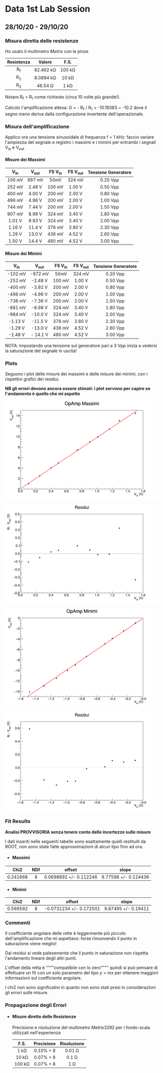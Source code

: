 # Data 1st Lab Session

## 28/10/20 - 29/10/20

### Misura diretta delle resistenze

Ho usato il multimetro _Metrix_ con le pinze 

| Resistenza |      Valore     |      F.S.     |
|:------------:|:-----------------:|:---------------:|
|     R<sub>f</sub>     | 82.462 k&Omega; |  100 k&Omega; |
|     R<sub>1</sub>     | 8.0894 k&Omega; |   10 k&Omega; |
|     R<sub>3</sub>     |  46.54 &Omega;  |    1 k&Omega; |

Notare R<sub>f</sub> > R<sub>1</sub> come richiesto (circa 10 volte più grande!).

Calcolo l'amplificazione attesa: G = - R<sub>f</sub> / R<sub>1</sub> = -10.19383 ~ -10.2 dove il segno meno deriva dalla configurazione invertente
dell'operazionale.

### Misura dell'amplificazione

Applico ora una tensione sinusoidale di frequenza f = 1 kHz: faccio variare l'ampiezza del segnale e registro i massimi e i minimi per entrambi i
segnali V<sub>in</sub> e V<sub>out</sub>

#### Misure dei Massimi

| V<sub>in</sub> |  V<sub>out</sub> | FS V<sub>in</sub> | FS V<sub>out</sub> |    Tensione Generatore |
|:-------------:|:--------------:|:--------:|:------------:|:--------------:|
| 106 mV      | 997 mV       | 50mV   | 324 mV     | 0.20 Vpp     |
| 252 mV      | 2.48 V       | 100 mV | 1.00 V     | 0.50 Vpp     |
| 400 mV      | 4.00 V       | 200 mV | 2.00 V     | 0.80 Vpp     |
| 496 mV      | 4.96 V       | 200 mV | 2.00 V     | 1.00 Vpp     |
| 744 mV      | 7.44 V       | 200 mV | 2.00 V     | 1.50 Vpp     |
| 907 mV      | 8.98 V       | 324 mV | 3.40 V     | 1.80 Vpp     |
| 1.01 V      | 9.93 V       | 324 mV | 3.40 V     | 2.00 Vpp     |
| 1.16 V      | 11.4 V       | 376 mV | 3.80 V     | 2.30 Vpp     |
| 1.29 V      | 13.0 V       | 436 mV | 4.52 V     | 2.60 Vpp     |
| 1.50 V      | 14.4 V       | 480 mV | 4.52 V     | 3.00 Vpp     |

#### Misure dei Minimi

| V<sub>in</sub> |  V<sub>out</sub> | FS V<sub>in</sub> | FS V<sub>out</sub> |    Tensione Generatore |
|:-------------:|:--------------:|:--------:|:------------:|:--------------:|
| -102 mV    | -972 mV     | 50mV   | 324 mV     |  0.20 Vpp     |
| -252 mV    | -2.48 V     | 100 mV | 1.00 V     |  0.50 Vpp     |
| -400 mV    | -3.92 V     | 200 mV | 2.00 V     |  0.80 Vpp     |
| -496 mV    | -4.96 V     | 200 mV | 2.00 V     |  1.00 Vpp     |
| -736 mV    | -7.36 V     | 200 mV | 2.00 V     |  1.50 Vpp     |
| -881 mV    | -8.98 V     | 324 mV | 3.40 V     |  1.80 Vpp     |
| -984 mV    | -10.0 V     | 324 mV | 3.40 V     |  2.00 Vpp     |
| -1.13 V    | -11.5 V     | 376 mV | 3.80 V     |  2.30 Vpp     |
| -1.29 V    | -13.0 V     | 436 mV | 4.52 V     |  2.60 Vpp     |
| -1.48 V    | - 14.1 V    | 480 mV | 4.52 V     |  3.00 Vpp     |

NOTA: Impostando una tensione sul generatore pari a 3 Vpp inizia a vedersi la saturazione del segnale in uscita!

### Plots

Seguono i plot delle misure dei massimi e delle misure dei minimi, con i rispettivi grafici dei residui.

**NB gli errori devono ancora essere stimati: i plot servono per capire se l'andamento è quello che mi aspetto**

![Plot Max](Plots/opamp_max_plot.png)

![Res Max](Plots/opamp_max_res.png)

![Plot Min](Plots/opamp_min_plot.png)

![Res Min](Plots/opamp_min_res.png)

### Fit Results

**Analisi PROVVISORIA senza tenere conto delle incertezze sulle misure**

I dati inseriti nelle seguenti tabelle sono esattamente quelli restituiti da ROOT, non sono state fatte approssimazioni di alcun tipo fino ad ora.

* #### Massimi
  
| Chi2 | NDf | offset | slope |
|:----:|:----:|:----:|:----:|
|0.241668| 8 | 0.0698892   +/-   0.112246 |  9.77598   +/-   0.124436 |
 
* #### Minimi

| Chi2 | NDf | offset | slope |
|:----:|:----:|:----:|:----:|
|0.569592| 8 |  -0.0731234   +/-   0.172501 |  9.87495   +/-   0.19411  |

### Commenti

Il coefficiente angolare delle rette è leggermente più piccolo dell'amplificazione che mi aspettavo: forse rimuovendo il punto in saturazione viene
meglio! 

Dai residui si vede palesemente che il punto in saturazione non rispetta l'andamento lineare degli altri punti.

L'offset della retta è """"compatibile con lo zero"""" quindi si può pensare di effettuare un fit con un solo parametro del tipo *y = mx* per ottenere
maggiori informazioni sul coefficiente angolare.

I chi2 non sono significativi in quanto non sono stati presi in considerazioni gli errori sulle misure.

### Propagazione degli Errori

* #### Misure dirette delle Resistenze
  
  Precisione e risoluzione del multimetro Metrix3292 per i fondo-scala utilizzati nell'esperienza

  |        F.S.    | Precisione | Risoluzione |
  |:--------------:|:----------:|:-----------:|
  |1 k&Omega;      | 0.10% + 8  | 0.01 &Omega;|
  |10 k&Omega;     | 0.07% + 8  | 0.1 &Omega; |
  |100 k&Omega;    | 0.07% + 8  | 1 &Omega;   |